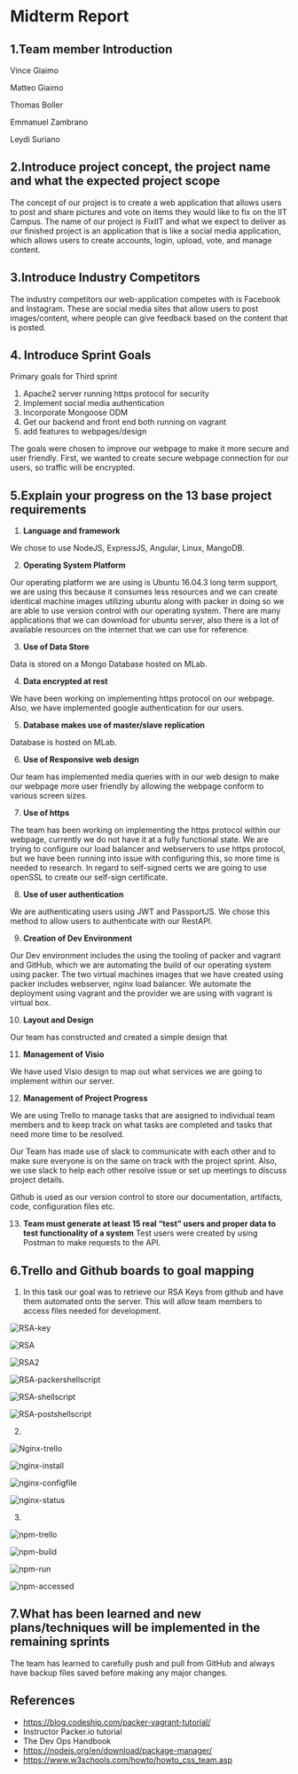 # Midterm Report

## 1.Team member Introduction
Vince Giaimo

Matteo Giaimo

Thomas Boller

Emmanuel Zambrano

Leydi Suriano

## 2.Introduce project concept, the project name and what the expected project scope

The concept of our project is to create a web application that allows users to post and share pictures and vote on items they would like to fix on the IIT Campus. The name of our project is FixIIT and what we expect to deliver as our finished project is an application that is like a social media application, which allows users to create accounts, login, upload, vote, and manage content.

## 3.Introduce Industry Competitors

The industry competitors our web-application competes with is Facebook and Instagram. These are social media sites that allow users to post images/content, where people can give feedback based on the content that is posted.

## 4. Introduce Sprint Goals

Primary goals for Third sprint

1. Apache2 server running https protocol for security
2. Implement social media authentication
3. Incorporate Mongoose ODM
4. Get our backend and front end both running on vagrant
5. add features to webpages/design

The goals were chosen to improve our webpage to make it more secure and user friendly. First, we wanted to create secure webpage connection for our users, so traffic will be encrypted.

## 5.Explain your progress on the 13 base project requirements

1. **Language and framework**

We chose to use NodeJS, ExpressJS, Angular, Linux, MangoDB.

2. **Operating System Platform**

Our operating platform we are using is Ubuntu 16.04.3 long term support, we are using this because it consumes less resources and we can create identical machine images utilizing ubuntu along with packer in doing so we are able to use version control with our operating system. There are many applications that we can download for ubuntu server, also there is a lot of available resources on the internet that we can use for reference.

3. **Use of Data Store**

Data is stored on a Mongo Database hosted on MLab.

4. **Data encrypted at rest**

We have been working on implementing https protocol on our webpage. Also, we have implemented google authentication for our users.

5. **Database makes use of master/slave replication**

Database is hosted on MLab.

6. **Use of Responsive web design**

Our team has implemented media queries with in our web design to make our webpage more user friendly by allowing the webpage conform to various screen sizes.

7. **Use of https**

The team has been working on implementing the https protocol within our webpage, currently we do not have it at a fully functional state. We are trying to configure our load balancer and webservers to use https protocol, but we have been running into issue with configuring this, so more time is needed to research. In regard to self-signed certs we are going to use openSSL to create our self-sign certificate.

8. **Use of user authentication**

We are authenticating users using JWT and PassportJS. We chose this method to allow users to authenticate with our RestAPI.

9. **Creation of Dev Environment**

Our Dev environment includes the using the tooling of packer and vagrant and GitHub, which we are automating the build of our operating system using packer. The two virtual machines images that we have created using packer includes webserver, nginx load balancer. We automate the deployment using vagrant and the provider we are using with vagrant is virtual box.

10. **Layout and Design**

 Our team has constructed and created a simple design that

11. **Management of Visio**

We have used Visio design to map out what services we are going to implement within our server.

12. **Management of Project Progress**

We are using Trello to manage tasks that are assigned to individual team members and to keep track on what tasks are completed and tasks that need more time to be resolved.

Our Team has made use of slack to communicate with each other and to make sure everyone is on the same on track with the project sprint. Also, we use slack to help each other resolve issue or set up meetings to discuss project details.

Github is used as our version control to store our documentation, artifacts, code, configuration files etc.

13. **Team must generate at least 15 real “test” users and proper data to test functionality of a system**
Test users were created by using Postman to make requests to the API. 
## 6.Trello and Github boards to goal mapping

1. In this task our goal was to retrieve our RSA Keys from github and have them automated onto the server. This will allow team members to access files needed for development.

![RSA-key](Images/RSA-key.png "RSA1")

![RSA](Images/RSA.PNG "RSA2")

![RSA2](Images/RSA2.PNG "RSA3")

![RSA-packershellscript](Images/RSA-packershellscript.png "RSA4")

![RSA-shellscript](Images/RSA-shellscript.png "RSA5")

![RSA-postshellscript](Images/RSA-postshellscript.png "RSA6")


2.

![Nginx-trello](Images/Nginx-trello.PNG "Trello Nginx")

![nginx-install](Images/nginx-install.PNG "nginx install")

![nginx-configfile](Images/nginx-configfile.PNG "nginx configfile")

![nginx-status](Images/nginx-status.png "nginx status")


3.

![npm-trello](Images/npm-trello.PNG "npm trello")

![npm-build](Images/npm-build.PNG "npm build")

![npm-run](Images/npm-run.png "npm run")

![npm-accessed](Images/npm-accessed.png "npm accessed")


## 7.What has been learned and new plans/techniques will be implemented in the remaining sprints

The team has learned to carefully push and pull from GitHub and always have backup files saved before making any major changes.    

## References

- https://blog.codeship.com/packer-vagrant-tutorial/
- Instructor Packer.io tutorial
- The Dev Ops Handbook
- https://nodejs.org/en/download/package-manager/
- https://www.w3schools.com/howto/howto_css_team.asp
